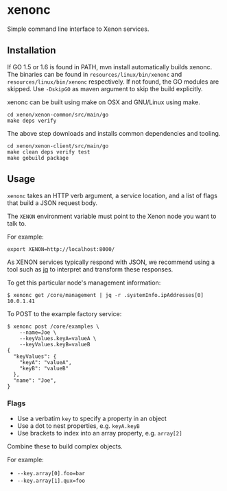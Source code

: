 # xenonc

Simple command line interface to Xenon services.

## Installation

If GO 1.5 or 1.6 is found in PATH, mvn install automatically builds xenonc.
The binaries can be found in `resources/linux/bin/xenonc` and
`resources/linux/bin/xenonc` respectively. If not found, the GO modules
are skipped. Use `-DskipGO` as maven argument to skip the build explicitly.

xenonc can be built using make on OSX and GNU/Linux using make.

```
cd xenon/xenon-common/src/main/go
make deps verify
```
The above step downloads and installs common dependencies and tooling.

```
cd xenon/xenon-client/src/main/go
make clean deps verify test
make gobuild package 
```

## Usage

`xenonc` takes an HTTP verb argument, a service location, and a list of
flags that build a JSON request body.

The `XENON` environment variable must point to the Xenon node you want to talk to.

For example:

```
export XENON=http://localhost:8000/
```

As XENON services typically respond with JSON, we recommend using a tool such as
[jq][1] to interpret and transform these responses.

[1]: http://stedolan.github.io/jq/


To get this particular node's management information:

```
$ xenonc get /core/management | jq -r .systemInfo.ipAddresses[0]
10.0.1.41
```

To POST to the example factory service:

```
$ xenonc post /core/examples \
    --name=Joe \
    --keyValues.keyA=valueA \
    --keyValues.keyB=valueB
{
  "keyValues": {
    "keyA": "valueA",
    "keyB": "valueB"
  },
  "name": "Joe",
}
```

### Flags

* Use a verbatim `key` to specify a property in an object
* Use a dot to nest properties, e.g. `keyA.keyB`
* Use brackets to index into an array property, e.g. `array[2]`

Combine these to build complex objects.

For example:

* `--key.array[0].foo=bar`
* `--key.array[1].qux=foo`
